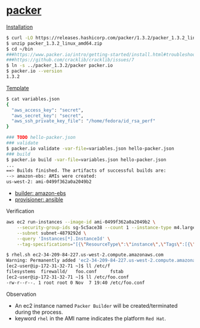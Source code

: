 # [packer](https://github.com/hashicorp/packer)

[Installation](https://www.packer.io/intro/getting-started/install.html#precompiled-binaries)

```bash
$ curl -LO https://releases.hashicorp.com/packer/1.3.2/packer_1.3.2_linux_amd64.zip
$ unzip packer_1.3.2_linux_amd64.zip
$ cd ~/bin
###https://www.packer.io/intro/getting-started/install.html#troubleshooting
###https://github.com/cracklib/cracklib/issues/7
$ ln -s ../packer_1.3.2/packer packer.io
$ packer.io --version
1.3.2

```

[Template](https://www.packer.io/docs/templates/index.html)

```bash
$ cat variables.json 
{
  "aws_access_key": "secret",
  "aws_secret_key": "secret",
  "aws_ssh_private_key_file": "/home/fedora/id_rsa_perf"
}

### TODO hello-packer.json
### validate
$ packer.io validate -var-file=variables.json hello-packer.json
### build
$ packer.io build -var-file=variables.json hello-packer.json
...
==> Builds finished. The artifacts of successful builds are:
--> amazon-ebs: AMIs were created:
us-west-2: ami-0499f362a0a2049b2

```

* [builder: amazon-ebs](https://www.packer.io/docs/builders/amazon-ebs.html)
* [provisioner: ansible](https://www.packer.io/docs/provisioners/ansible.html)

Verification

```bash
aws ec2 run-instances --image-id ami-0499f362a0a2049b2 \
    --security-group-ids sg-5c5ace38 --count 1 --instance-type m4.large --key-name id_rsa_perf \
    --subnet subnet-4879292d \
    --query 'Instances[*].InstanceId' \
    --tag-specifications="[{\"ResourceType\":\"instance\",\"Tags\":[{\"Key\":\"Name\",\"Value\":\"qe-hongkliu-packer-test\"}]}]"

$ rhel.sh ec2-34-209-84-227.us-west-2.compute.amazonaws.com
Warning: Permanently added 'ec2-34-209-84-227.us-west-2.compute.amazonaws.com,34.209.84.227' (ECDSA) to the list of known hosts.
[ec2-user@ip-172-31-32-71 ~]$ ll /etc/f
filesystems  firewalld/   foo.conf     fstab        
[ec2-user@ip-172-31-32-71 ~]$ ll /etc/foo.conf 
-rw-r--r--. 1 root root 0 Nov  7 19:40 /etc/foo.conf


```

Observation

* An ec2 instance named `Packer Builder` will be created/terminated during the process.
* keyword `rhel` in the AMI name indicates the platform `Red Hat`. 


